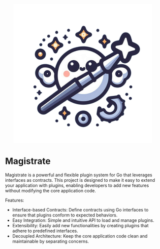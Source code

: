 <p align="center">
  <img width="450" height="450" src="magistr8.png">
</p>

# Magistrate

Magistrate is a powerful and flexible plugin system for Go that leverages interfaces as contracts. This project is designed to make it easy to extend your application with plugins, enabling developers to add new features without modifying the core application code.

Features:
- Interface-based Contracts: Define contracts using Go interfaces to ensure that plugins conform to expected behaviors.
- Easy Integration: Simple and intuitive API to load and manage plugins.
- Extensibility: Easily add new functionalities by creating plugins that adhere to predefined interfaces.
- Decoupled Architecture: Keep the core application code clean and maintainable by separating concerns.
